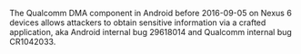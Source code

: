 The Qualcomm DMA component in Android before 2016-09-05 on Nexus 6 devices allows attackers to obtain sensitive information via a crafted application, aka Android internal bug 29618014 and Qualcomm internal bug CR1042033.